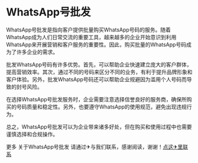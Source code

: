 # WhatsApp号批发

WhatsApp号批发是指向客户提供批量购买WhatsApp号码的服务。随着WhatsApp成为人们日常交流的重要工具，越来越多的企业开始意识到利用WhatsApp来开展营销和客户服务的重要性。因此，购买批量的WhatsApp号码成为了许多企业的需求。

批发WhatsApp号码有许多优势。首先，可以帮助企业快速建立庞大的客户群体，提高营销效率。其次，通过不同的号码来区分不同的业务，有利于提升品牌形象和客户体验。另外，批发WhatsApp号码还可以帮助企业规避因为滥用个人号码而导致的封号风险。

在选择WhatsApp号批发服务时，企业需要注意选择信誉良好的服务商，确保所购买的号码质量和稳定性。另外，也要遵守WhatsApp的使用规范，避免出现违规行为。

总之，WhatsApp号批发可以为企业带来诸多好处，但在购买和使用过程中也需要谨慎选择和合规操作。

更多 关于WhatsApp号批发 请通过✈与我们联系，感谢阅读，谢谢！[点这✈里联系](https://gg.k02.cc)